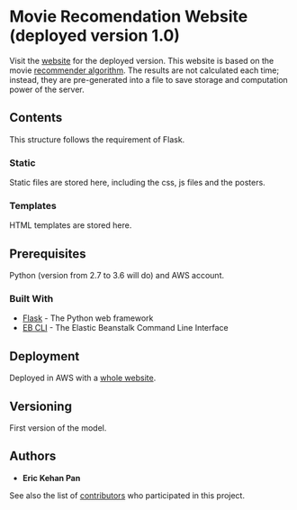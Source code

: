 # Movie Recomendation Website (deployed version 1.0)

Visit the [website](http://movienet.us-west-2.elasticbeanstalk.com) for the deployed version.
This website is based on the movie [recommender algorithm](https://github.com/pankh13/NLP_movie_recommender). The results are not calculated each time; instead, they are pre-generated into a file to save storage and computation power of the server.  

## Contents

This structure follows the requirement of Flask.

### Static
Static files are stored here, including the css, js files and the posters.

### Templates
HTML templates are stored here.

## Prerequisites

Python (version from 2.7 to 3.6 will do) and AWS account.

### Built With

* [Flask](http://flask.pocoo.org/) - The Python web framework
* [EB CLI](https://docs.aws.amazon.com/elasticbeanstalk/latest/dg/eb-cli3.html) - The Elastic Beanstalk Command Line Interface

## Deployment

Deployed in AWS with a [whole website](http://movienet.us-west-2.elasticbeanstalk.com/). 

## Versioning

First version of the model.

## Authors

* **Eric Kehan Pan** 

See also the list of [contributors](https://github.com/pankh13/movienet/contributors) who participated in this project.

